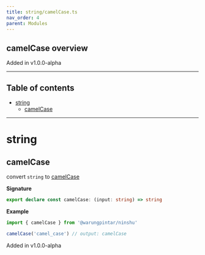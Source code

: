 ```yaml
---
title: string/camelCase.ts
nav_order: 4
parent: Modules
---
```


## camelCase overview

Added in v1.0.0-alpha

---

<h2 class="text-delta">Table of contents</h2>

- [string](#string)
  - [camelCase](#camelcase)

---

# string

## camelCase

convert `string` to
[camelCase](https://en.wikipedia.org/wiki/Camel_case)

**Signature**

```ts
export declare const camelCase: (input: string) => string
```

**Example**

```ts
import { camelCase } from '@warungpintar/ninshu'

camelCase('camel_case') // output: camelCase
```

Added in v1.0.0-alpha
